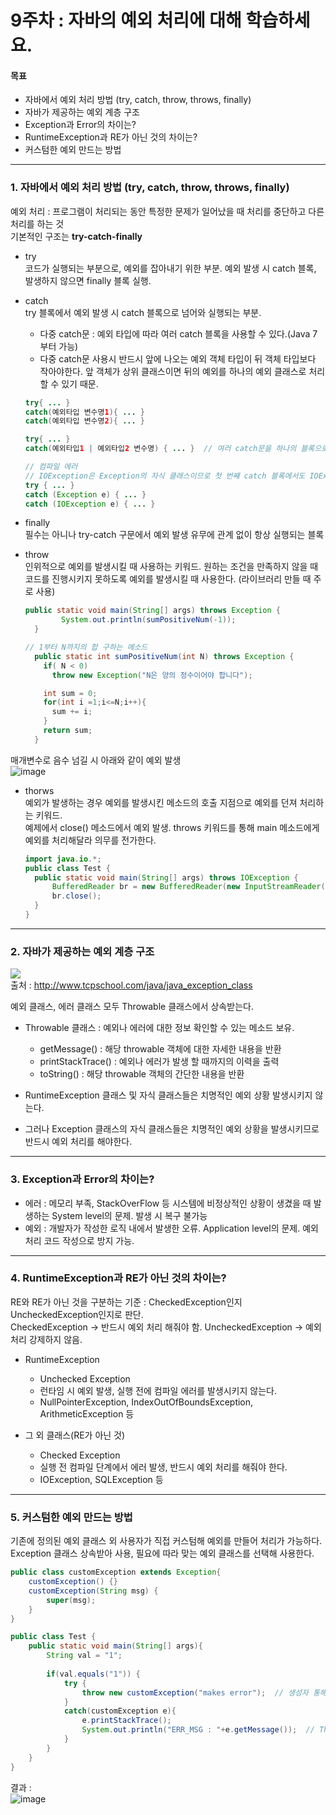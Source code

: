 # 9주차 : 자바의 예외 처리에 대해 학습하세요.

#### 목표

- 자바에서 예외 처리 방법 (try, catch, throw, throws, finally)
- 자바가 제공하는 예외 계층 구조
- Exception과 Error의 차이는?
- RuntimeException과 RE가 아닌 것의 차이는?
- 커스텀한 예외 만드는 방법

------------
### 1. 자바에서 예외 처리 방법 (try, catch, throw, throws, finally)
예외 처리 : 프로그램이 처리되는 동안 특정한 문제가 일어났을 때 처리를 중단하고 다른 처리를 하는 것  
기본적인 구조는 <b>try-catch-finally</b>    
  
- try  
  코드가 실행되는 부분으로, 예외를 잡아내기 위한 부분. 예외 발생 시 catch 블록, 발생하지 않으면 finally 블록 실행.  
- catch  
  try 블록에서 예외 발생 시 catch 블록으로 넘어와 실행되는 부분.  
  - 다중 catch문 : 예외 타입에 따라 여러 catch 블록을 사용할 수 있다.(Java 7부터 가능)  
  - 다중 catch문 사용시 반드시 앞에 나오는 예외 객체 타입이 뒤 객체 타입보다 작아야한다. 앞 객체가 상위 클래스이면 뒤의 예외를 하나의 예외 클래스로 처리할 수 있기 때문.
  ```java
  try{ ... }
  catch(예외타입 변수명1){ ... }
  catch(예외타입 변수명2){ ... }
  
  try{ ... }
  catch(예외타입1 | 예외타입2 변수명) { ... }  // 여러 catch문을 하나의 블록으로 묶을 수 있다.
  
  // 컴파일 에러
  // IOException은 Exception의 자식 클래스이므로 첫 번째 catch 블록에서도 IOException을 처리할 수 있기 때문에 두 번째 블록은 영원히 실행되지 않는다
  try { ... } 
  catch (Exception e) { ... } 
  catch (IOException e) { ... }
  ```
  
- finally  
  필수는 아니나 try-catch 구문에서 예외 발생 유무에 관계 없이 항상 실행되는 블록  
    
- throw  
  인위적으로 예외를 발생시킬 때 사용하는 키워드. 원하는 조건을 만족하지 않을 때 코드를 진행시키지 못하도록 예외를 발생시킬 때 사용한다.
  (라이브러리 만들 때 주로 사용)  
  ```java
  public static void main(String[] args) throws Exception {
		  System.out.println(sumPositiveNum(-1));
	}
  
  // 1부터 N까지의 합 구하는 메소드 
	public static int sumPositiveNum(int N) throws Exception {
      if( N < 0)
        throw new Exception("N은 양의 정수이어야 합니다");

      int sum = 0;
      for(int i =1;i<=N;i++){
        sum += i;
      }
      return sum;
	}
  ```
매개변수로 음수 넘길 시 아래와 같이 예외 발생    
![image](https://user-images.githubusercontent.com/34119641/114515668-8fa61680-9c77-11eb-9edc-049e71d19061.png)  
 
- thorws  
  예외가 발생하는 경우 예외를 발생시킨 메소드의 호출 지점으로 예외를 던져 처리하는 키워드.  
  예제에서 close() 메소드에서 예외 발생. throws 키워드를 통해 main 메소드에게 예외를 처리해달라 의무를 전가한다.  
    
  ```java
  import java.io.*;
  public class Test {
    public static void main(String[] args) throws IOException {
        BufferedReader br = new BufferedReader(new InputStreamReader(System.in));
        br.close();
    }
  }
  ```
  
------------
### 2. 자바가 제공하는 예외 계층 구조
![](http://www.tcpschool.com/lectures/img_java_exception_class_hierarchy.png)  
출처 : http://www.tcpschool.com/java/java_exception_class  
  
예외 클래스, 에러 클래스 모두 Throwable 클래스에서 상속받는다.
- Throwable 클래스 : 예외나 에러에 대한 정보 확인할 수 있는 메소드 보유.  
  - getMessage() : 해당 throwable 객체에 대한 자세한 내용을 반환
  - printStackTrace() : 예외나 에러가 발생 할 때까지의 이력을 출력
  - toString() : 해당 throwable 객체의 간단한 내용을 반환
  
- RuntimeException 클래스 및 자식 클래스들은 치명적인 예외 상황 발생시키지 않는다.
- 그러나 Exception 클래스의 자식 클래스들은 치명적인 예외 상황을 발생시키므로 반드시 예외 처리를 해야한다.

  
------------
### 3. Exception과 Error의 차이는?
- 에러 : 메모리 부족, StackOverFlow 등 시스템에 비정상적인 상황이 생겼을 때 발생하는 System level의 문제. 발생 시 복구 불가능  
- 예외 : 개발자가 작성한 로직 내에서 발생한 오류. Application level의 문제. 예외 처리 코드 작성으로 방지 가능.  
  
------------
### 4. RuntimeException과 RE가 아닌 것의 차이는?
RE와 RE가 아닌 것을 구분하는 기준 : CheckedException인지 UncheckedException인지로 판단.  
CheckedException -> 반드시 예외 처리 해줘야 함. UncheckedException -> 예외 처리 강제하지 않음.  
  
- RuntimeException
  * Unchecked Exception
  * 런타임 시 예외 발생, 실행 전에 컴파일 에러를 발생시키지 않는다.
  * NullPointerException, IndexOutOfBoundsException, ArithmeticException 등
  
- 그 외 클래스(RE가 아닌 것)
  * Checked Exception
  * 실행 전 컴파일 단계에서 에러 발생, 반드시 예외 처리를 해줘야 한다.
  * IOException, SQLException 등

------------
### 5. 커스텀한 예외 만드는 방법
기존에 정의된 예외 클래스 외 사용자가 직접 커스텀해 예외를 만들어 처리가 가능하다.  
Exception 클래스 상속받아 사용, 필요에 따라 맞는 예외 클래스를 선택해 사용한다.  

```java
public class customException extends Exception{
	customException() {}
	customException(String msg) {
		super(msg);
	}
}

public class Test {
	public static void main(String[] args){
		String val = "1";
		
		if(val.equals("1")) {
			try {
				throw new customException("makes error");  // 생성자 통해 예외 시 에러메시지 확인 가능
			}
			catch(customException e){
				e.printStackTrace();
				System.out.println("ERR_MSG : "+e.getMessage());  // Throwable 클래스의 getMessage()를 통해 메시지처리
			}
		}
	}
}

```
결과 :   
![image](https://user-images.githubusercontent.com/34119641/114566812-98194400-9cad-11eb-9d57-b67f59ae73b4.png)  

